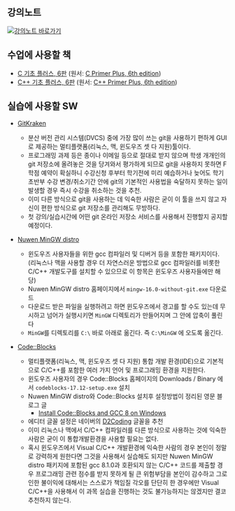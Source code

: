 ## 강의노트
[![강의노트 바로가기](https://upload.wikimedia.org/wikipedia/commons/4/4a/Aviso_%22categor%C3%ADzame%22_%28espa%C3%B1ol%29.svg)](https://github.com/kyagrd/cprog2018Fall/wiki)

## 수업에 사용할 책
 * [C 기초 플러스, 6판](http://www.cyber.co.kr/shop/goods/goods_view.php?goodsno=5825&category=020030060)
   (원서: [C Primer Plus, 6th edition](https://www.amazon.com/Primer-Plus-6th-Developers-Library/dp/0321928423))
 * [C++ 기초 플러스, 6판](http://www.cyber.co.kr/shop/goods/goods_view.php?goodsno=5888&category=020030060)
   (원서: [C++ Primer Plus, 6th edition](https://www.amazon.com/Primer-Plus-6th-Developers-Library/dp/0321776402))

## 실습에 사용할 SW
 * [GitKraken](https://www.gitkraken.com/)
     * 분산 버전 관리 시스템(DVCS) 중에 가장 많이 쓰는 git을 사용하기 편하게 GUI로 제공하는 멀티플랫폼(리눅스, 맥, 윈도우즈 셋 다 지원)툴이다.
     * 프로그래밍 과제 등은 종이나 이메일 등으로 절대로 받지 않으며 학생 개개인의 git 저장소에 올려놓은 것을 당겨와서 평가하게 되므로 git을 사용하지 못하면 F학점 예약이 확실하니 수강신청 후부터 학기전에 미리 예습하거나 늦어도 학기 초반부 수강 변경/취소기간 안에 git의 기본적인 사용법을 숙달하지 못하는 일이 발생할 경우 즉시 수강을 취소하는 것을 추천.
     * 이미 다른 방식으로 git을 사용하는 데 익숙한 사람은 굳이 이 툴을 쓰지 않고 자신이 편한 방식으로 git 저장소를 관리해도 무방하다.
     * 첫 강의/실습시간에 어떤 git 온라인 저장소 서비스를 사용해서 진행할지 공지할 예정이다.
 * [Nuwen MinGW distro](https://nuwen.net/mingw.html)
     * 윈도우즈 사용자들을 위한 gcc 컴파일러 및 디버거 등을 포함한 패키지이다. (리눅스나 맥을 사용할 경우 더 자연스러운 방법으로 gcc 컴파일러를 비롯한 C/C++ 개발도구를 설치할 수 있으므로 이 항목은 윈도우즈 사용자들에만 해당)
     * Nuwen MinGW distro 홈페이지에서 `mingw-16.0-without-git.exe` 다운로드
     * 다운로드 받은 파일을 실행하려고 하면 윈도우즈에서 경고를 할 수도 있는데 무시하고 넘어가 실행시키면 `MinGW` 디렉토리가 만들어지며 그 안에 압축이 풀린다
     * `MinGW`를 디렉토리를 `C:\` 바로 아래로 옮긴다. 즉 `C:\MinGW` 에 오도록 옮긴다.
 
 * [Code::Blocks](http://www.codeblocks.org/)
     * 멀티플랫폼(리눅스, 맥, 윈도우즈 셋 다 지원) 통합 개발 환경(IDE)으로 기본적으로 C/C++를 포함한 여러 가지 언어 및 프로그래밍 환경을 지원한다.
     * 윈도우즈 사용자의 경우 Code::Blocks 홈페이지의 Downloads / Binary 에서 `codeblocks-17.12-setup.exe` 설치
     * Nuwen MinGW distro와 Code::Blocks 설치후 설정방법이 정리된 영문 블로그 글
         * [Install Code::Blocks and GCC 8 on Windows](https://solarianprogrammer.com/2017/11/22/install-codeblocks-gcc-windows/)
     * 에디터 글꼴 설정은 네이버의 [D2Coding](https://github.com/naver/d2codingfont) 글꼴을 추천
     * 이미 리눅스나 맥에서 C/C++ 컴파일러를 다른 방식으로 사용하는 것에 익숙한 사람은 굳이 이 통합개발환경을 사용할 필요는 없다.
     * 혹시 윈도우즈에서 Visual C/C++ 개발환경에 익숙한 사람의 경우 본인이 정말로 강력하게 원한다면 그것을 사용해서 실습해도 되지만 Nuwen MinGW distro 패키지에 포함된 gcc 8.1.0과 호환되지 않는 C/C++ 코드를 제출할 경우 프로그래밍 관련 점수를 받지 못하게 될 큰 위험부담을 본인이 감수하고 그로 인한 불이익에 대해서는 스스로가 책임질 각오를 단단히 한 경우에만 Visual C/C++을 사용해서 이 과목 실습을 진행하는 것도 불가능하지는 않겠지만 결코 추천하지 않는다.

